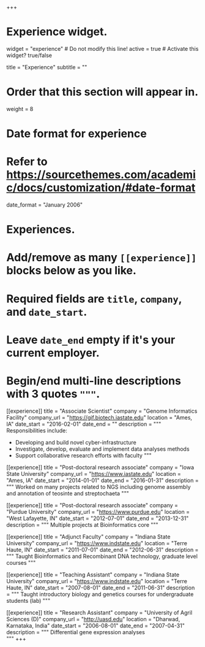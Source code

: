 +++
# Experience widget.
widget = "experience"  # Do not modify this line!
active = true  # Activate this widget? true/false

title = "Experience"
subtitle = ""

# Order that this section will appear in.
weight = 8

# Date format for experience
#   Refer to https://sourcethemes.com/academic/docs/customization/#date-format
date_format = "January 2006"

# Experiences.
#   Add/remove as many `[[experience]]` blocks below as you like.
#   Required fields are `title`, `company`, and `date_start`.
#   Leave `date_end` empty if it's your current employer.
#   Begin/end multi-line descriptions with 3 quotes `"""`.
[[experience]]
  title = "Associate Scientist"
  company = "Genome Informatics Facility"
  company_url = "https://gif.biotech.iastate.edu"
  location = "Ames, IA"
  date_start = "2016-02-01"
  date_end = ""
  description = """
  Responsibilities include:

  * Developing and build novel cyber-infrastructure
  * Investigate, develop, evaluate and implement data analyses methods
  * Support collaborative research efforts with faculty
  """

[[experience]]
  title = "Post-doctoral research associate"
  company = "Iowa State University"
  company_url = "https://www.iastate.edu"
  location = "Ames, IA"
  date_start = "2014-01-01"
  date_end = "2016-01-31"
  description = """
  Worked on many projects related to NGS including genome assembly and annotation of teosinte and streptochaeta
  """

[[experience]]
  title = "Post-doctoral research associate"
  company = "Purdue University"
  company_url = "https://www.purdue.edu"
  location = "West Lafayette, IN"
  date_start = "2012-07-01"
  date_end = "2013-12-31"
  description = """
  Multiple projects at Bioinformatics core
  """

[[experience]]
  title = "Adjunct Faculty"
  company = "Indiana State University"
  company_url = "https://www.indstate.edu"
  location = "Terre Haute, IN"
  date_start = "2011-07-01"
  date_end = "2012-06-31"
  description = """
  Taught Bioinformatics and Recombinant DNA technology, graduate level courses
  """

[[experience]]
  title = "Teaching Assistant"
  company = "Indiana State University"
  company_url = "https://www.indstate.edu"
  location = "Terre Haute, IN"
  date_start = "2007-08-01"
  date_end = "2011-06-31"
  description = """
  Taught introductory biology and genetics courses for undergraduate students (lab)
  """

[[experience]]
  title = "Research Assistant"
  company = "University of Agril Sciences (D)"
  company_url = "http://uasd.edu"
  location = "Dharwad, Karnataka, India"
  date_start = "2006-08-01"
  date_end = "2007-04-31"
  description = """
  Differential gene expression analyses        
"""
+++
